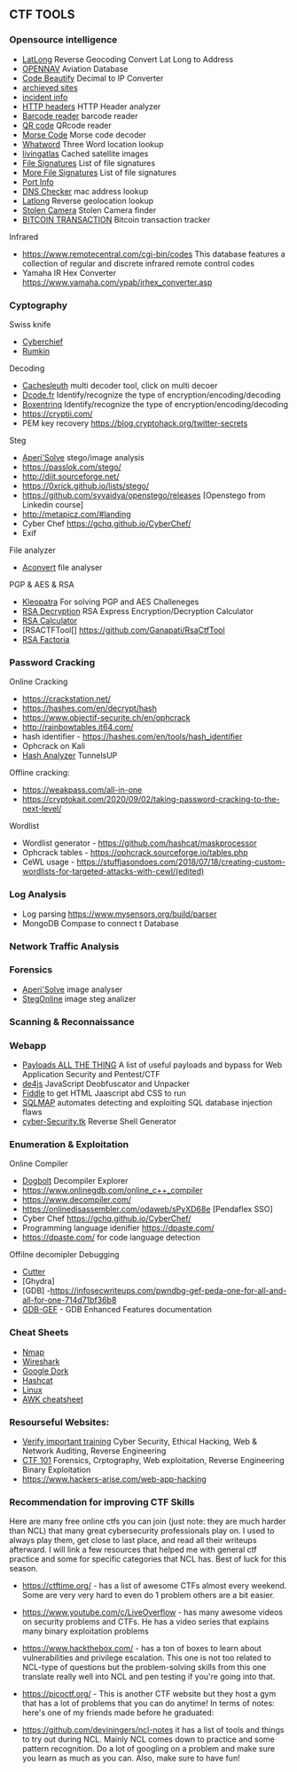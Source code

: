 ## CTF TOOLS

### Opensource intelligence

- [LatLong](https://www.latlong.net/Show-Latitude-Longitude.html) Reverse Geocoding Convert Lat Long to Address  
- [OPENNAV](https://opennav.com/) Aviation Database  
- [Code Beautify](https://codebeautify.org/decimal-to-ip-converter) Decimal to IP Converter  
- [archieved sites](https://web.archive.org/)
- [incident info](https://blog.talosintelligence.com/)
- [HTTP headers](https://developer.mozilla.org/en-US/docs/Web/HTTP/Headers) HTTP Header analyzer
- [Barcode reader](https://online-barcode-reader.inliteresearch.com/) barcode reader 
- [QR code](https://merricx.github.io/qrazybox/) QRcode reader
- [Morse Code](https://morsecode.world/international/decoder/audio-decoder-adaptive.html) Morse code decoder
- [Whatword](https://what3words.com/)  Three Word location lookup 
- [livingatlas](https://livingatlas.arcgis.com/wayback/)  Cached satellite images
- [File Signatures](https://en.wikipedia.org/wiki/List_of_file_signatures) List of file signatures  
- [More File Signatures](https://www.garykessler.net/library/file_sigs.html) List of file signatures
- [Port Info](https://www.speedguide.net/ports.php)   
- [DNS Checker](https://dnschecker.org/mac-lookup.php(edited)) mac address lookup
- [Latlong](https://www.latlong.net/Show-Latitude-Longitude.html)  Reverse geolocation lookup
- [Stolen Camera](https://www.stolencamerafinder.com/home?searchType=manual) Stolen Camera finder
- [BITCOIN TRANSACTION](https://blockchair.com/) Bitcoin transaction tracker

Infrared 

- https://www.remotecentral.com/cgi-bin/codes This database features a collection of regular and discrete infrared remote control codes
- Yamaha IR Hex Converter https://www.yamaha.com/ypab/irhex_converter.asp

### Cyptography

Swiss knife
- [Cyberchief](https://cyberchef.io/)   
- [Rumkin](https://rumkin.com/)  

Decoding  
- [Cachesleuth](https://www.cachesleuth.com/) multi decoder tool, click on multi decoer  
- [Dcode.fr](https://www.dcode.fr/cipher-identifier) Identify/recognize the type of encryption/encoding/decoding  
- [Boxentrinq](https://www.boxentriq.com/code-breaking/cipher-identifier) Identify/recognize the type of encryption/encoding/decoding
- https://cryptii.com/
- PEM key recovery https://blog.cryptohack.org/twitter-secrets

Steg
- [Aperi'Solve](https://aperisolve.fr/) stego/image analysis
- https://passlok.com/stego/
- http://diit.sourceforge.net/
- https://0xrick.github.io/lists/stego/
- https://github.com/syvaidya/openstego/releases [Openstego from Linkedin course]
- http://metapicz.com/#landing
- Cyber Chef https://gchq.github.io/CyberChef/
- Exif


File analyzer
- [Aconvert](https://www.aconvert.com/analyze.html) file analyser  

PGP & AES & RSA
- [Kleopatra](https://apps.kde.org/en-gb/kleopatra/) For solving PGP and AES Challeneges  
- [RSA Decryption](https://www.cs.drexel.edu/~jpopyack/Courses/CSP/Fa17/notes/10.1_Cryptography/RSA_Express_EncryptDecrypt_v2.html) RSA Express Encryption/Decryption Calculator
- [RSA Calculator](https://www.cs.drexel.edu/~jpopyack/IntroCS/HW/RSAWorksheet.html) 
- [RSACTFTool[] https://github.com/Ganapati/RsaCtfTool
- [RSA Factoria](http://factordb.com/)

### Password Cracking

Online Cracking

- https://crackstation.net/
- https://hashes.com/en/decrypt/hash
- https://www.objectif-securite.ch/en/ophcrack
- http://rainbowtables.it64.com/
- hash identifier - https://hashes.com/en/tools/hash_identifier
- Ophcrack on Kali
- [Hash Analyzer](https://www.tunnelsup.com/hash-analyzer/) TunnelsUP

Offline cracking:    

- https://weakpass.com/all-in-one
- https://cryptokait.com/2020/09/02/taking-password-cracking-to-the-next-level/

Wordlist  

- Wordlist generator - https://github.com/hashcat/maskprocessor
- Ophcrack tables - https://ophcrack.sourceforge.io/tables.php
- CeWL usage - https://stuffjasondoes.com/2018/07/18/creating-custom-wordlists-for-targeted-attacks-with-cewl/(edited)

### Log Analysis 

- Log parsing https://www.mysensors.org/build/parser 
- MongoDB Compase to connect t Database

### Network Traffic Analysis



### Forensics

- [Aperi'Solve](https://www.aperisolve.com/) image analyser  
- [StegOnline](https://stegonline.georgeom.net/upload) image steg analizer  


### Scanning & Reconnaissance  


### Webapp

- [Payloads ALL THE THING](https://github.com/swisskyrepo/PayloadsAllTheThings/blob/a6eac592e1841ccf445775fa46a40eb64f376af5/NoSQL%20Injection/README.md) A list of useful payloads and bypass for Web Application Security and Pentest/CTF  
- [de4js](https://lelinhtinh.github.io/de4js/) JavaScript Deobfuscator and Unpacker  
- [Fiddle](https://jsfiddle.net/) to get HTML Jaascript abd CSS to run  
- [SQLMAP](https://github.com/sqlmapproject/sqlmap) automates  detecting and exploiting SQL database injection flaws  
- [cyber-Security.tk](https://cyber-security.tk/code/reverse-shell-generator/) Reverse Shell Generator


### Enumeration & Exploitation

Online Compiler  

- [Dogbolt](https://dogbolt.org/)  Decompiler Explorer 
- https://www.onlinegdb.com/online_c++_compiler
- https://www.decompiler.com/
- https://onlinedisassembler.com/odaweb/sPyXD68e [Pendaflex SSO]
- Cyber Chef https://gchq.github.io/CyberChef/
- Programming language idenifier https://dpaste.com/
- https://dpaste.com/ for code language detection

Offilne decomipler Debugging

- [Cutter](https://cutter.re/) 
- [Ghydra]
- [GDB] -https://infosecwriteups.com/pwndbg-gef-peda-one-for-all-and-all-for-one-714d71bf36b8
- [GDB-GEF](https://gef.readthedocs.io/en/master/) - GDB Enhanced Features documentation


### Cheat Sheets

- [Nmap]( https://www.stationx.net/nmap-cheat-sheet/)  
- [Wireshark]( https://cyberwarzone.com/wireshark-network-sniffing-cheat-sheet/)  
- [Google Dork]( https://ahrefs.com/blog/google-advanced-search-operators/)  
- [Hashcat](https://cheatsheet.haax.fr/passcracking-hashfiles/hashcat_cheatsheet/)  
- [Linux](https://images.linoxide.com/linux-cheat-sheet.pdf(edited))  
- [AWK cheatsheet](https://www.shortcutfoo.com/app/dojos/awk/cheatsheet)


### Resourseful Websites:

- [Verify important training](https://cyber-security.tk/categories/) Cyber Security, Ethical Hacking, Web & Network Auditing, Reverse Engineering
- [CTF 101](https://ctf101.org/) Forensics, Crptography, Web exploitation, Reverse Engineering Binary Exploitation  
- https://www.hackers-arise.com/web-app-hacking

### Recommendation for improving CTF Skills

Here are many free online ctfs you can join (just note: they are much harder than NCL) that many great cybersecurity professionals play on. I used to always play them, get close to last place, and read all their writeups afterward. I will link a few resources that helped me with general ctf practice and some for specific categories that NCL has. Best of luck for this season.
	
- https://ctftime.org/ - has a list of awesome CTFs almost every weekend. Some are very very hard to even do 1 problem others are a bit easier. 
	
- https://www.youtube.com/c/LiveOverflow - has many awesome videos on security problems and CTFs. He has a video series that explains many binary exploitation problems 
	
- https://www.hackthebox.com/ - has a ton of boxes to learn about vulnerabilities and privilege escalation. This one is not too related to NCL-type of questions but the problem-solving skills from this one translate really well into NCL and pen testing if you're going into that.  
	
- https://picoctf.org/ - This is another CTF website but they host a gym that has a lot of problems that you can do anytime!  In terms of notes: here's one of my friends made before he graduated: 
	
- https://github.com/deviningers/ncl-notes it has a list of tools and things to try out during NCL. Mainly NCL comes down to practice and some pattern recognition. Do a lot of googling on a problem and make sure you learn as much as you can. Also, make sure to have fun!
 


